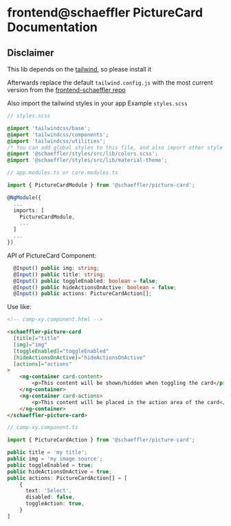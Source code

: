 # frontend@schaeffler PictureCard Documentation
## Disclaimer
This lib depends on the [tailwind](https://www.npmjs.com/package/tailwindcss), so please install it

Afterwards replace the default `tailwind.config.js` with the most current version from the [frontend-schaeffler repo](https://github.com/Schaeffler-Group/frontend-schaeffler/blob/master/tailwind.config.js)

Also import the tailwind styles in your app
Example `styles.scss`


```scss
// styles.scss

@import 'tailwindcss/base';
@import 'tailwindcss/components';
@import 'tailwindcss/utilities';
/* You can add global styles to this file, and also import other style files */
@import '@schaeffler/styles/src/lib/colors.scss';
@import '@schaeffler/styles/src/lib/material-theme';
```

```typescript
// app.modules.ts or core.modules.ts

import { PictureCardModule } from '@schaeffler/picture-card';

@NgModule({
  ...
  imports: [
    PictureCardModule,
    ...
  ]
  ...
})
```

API of PictureCard Component:

```typescript
  @Input() public img: string;
  @Input() public title: string;
  @Input() public toggleEnabled: boolean = false;
  @Input() public hideActionsOnActive: boolean = false;
  @Input() public actions: PictureCardAction[];
```

Use like:

```html
<!-- comp-xy.component.html -->

<schaeffler-picture-card
  [title]="title"
  [img]="img"
  [toggleEnabled]="toggleEnabled"
  [hideActionsOnActive]="hideActionsOnActive"
  [actions]="actions"
>
    <ng-container card-content>
        <p>This content will be shown/hidden when toggling the card</p>
    </ng-container>
    <ng-container card-actions>
        <p>This content will be placed in the action area of the card</p>
    </ng-container>
</schaeffler-picture-card>
```

```typescript
// comp-xy.component.ts

import { PictureCardAction } from '@schaeffler/picture-card';

public title = 'my title';
public img = 'my image source';
public toggleEnabled = true;
public hideActionsOnActive = true;
public actions: PictureCardAction[] = [
    {
      text: 'Select',
      disabled: false,
      toggleAction: true,
    }
]
```

